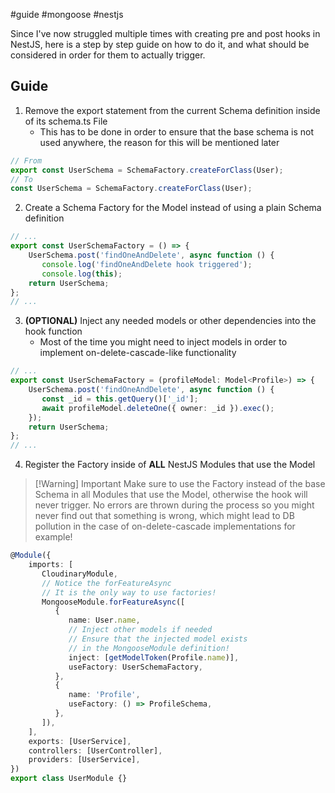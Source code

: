 #guide #mongoose #nestjs 

Since I've now struggled multiple times with creating pre and post hooks in NestJS, here is a step by step guide on how to do it, and what should be considered in order for them to actually trigger.

## Guide
1. Remove the export statement from the current Schema definition inside of its schema.ts File
	- This has to be done in order to ensure that the base schema is not used anywhere, the reason for this will be mentioned later
```typescript
// From
export const UserSchema = SchemaFactory.createForClass(User);
// To
const UserSchema = SchemaFactory.createForClass(User);
```
2. Create a Schema Factory for the Model instead of using a plain Schema definition
```typescript
// ...
export const UserSchemaFactory = () => {  
    UserSchema.post('findOneAndDelete', async function () {  
       console.log('findOneAndDelete hook triggered');  
       console.log(this);  
    return UserSchema;  
};
// ...
```
3. **(OPTIONAL)** Inject any needed models or other dependencies into the hook function
	- Most of the time you might need to inject models in order to implement on-delete-cascade-like functionality
```typescript
// ...
export const UserSchemaFactory = (profileModel: Model<Profile>) => {  
    UserSchema.post('findOneAndDelete', async function () {  
       const _id = this.getQuery()['_id'];  
       await profileModel.deleteOne({ owner: _id }).exec();  
    });  
    return UserSchema;  
};
// ...
```
4. Register the Factory inside of **ALL** NestJS Modules that use the Model

> [!Warning] Important
> Make sure to use the Factory instead of the base Schema in all Modules that use the Model, otherwise the hook will never trigger. No errors are thrown during the process so you might never find out that something is wrong, which might lead to DB pollution in the case of on-delete-cascade implementations for example!
```typescript
@Module({  
    imports: [  
       CloudinaryModule,  
       // Notice the forFeatureAsync
       // It is the only way to use factories!
       MongooseModule.forFeatureAsync([  
          {  
             name: User.name,  
             // Inject other models if needed
             // Ensure that the injected model exists
             // in the MongooseModule definition!
             inject: [getModelToken(Profile.name)], 
             useFactory: UserSchemaFactory,  
          },  
          {  
             name: 'Profile',  
             useFactory: () => ProfileSchema,  
          },  
       ]),  
    ],  
    exports: [UserService],  
    controllers: [UserController],  
    providers: [UserService],  
})  
export class UserModule {}
```